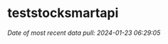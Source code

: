 
<!-- README.md is generated from README.Rmd. Please edit that file -->

# teststocksmartapi

*Date of most recent data pull: 2024-01-23 06:29:05*
